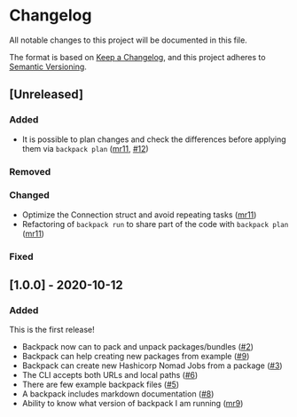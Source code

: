 # Changelog
All notable changes to this project will be documented in this file.

The format is based on [Keep a Changelog](https://keepachangelog.com/en/1.0.0/),
and this project adheres to [Semantic Versioning](https://semver.org/spec/v2.0.0.html).

## [Unreleased]
### Added 
- It is possible to plan changes and check the differences before applying them via `backpack plan` ([mr11](https://gitlab.com/Qm64/backpack/-/merge_requests/11), [#12](https://gitlab.com/Qm64/backpack/-/issues/12))
### Removed
### Changed
- Optimize the Connection struct and avoid repeating tasks ([mr11](https://gitlab.com/Qm64/backpack/-/merge_requests/11))
- Refactoring of `backpack run` to share part of the code with `backpack plan` ([mr11](https://gitlab.com/Qm64/backpack/-/merge_requests/11))
### Fixed

## [1.0.0] - 2020-10-12
### Added
This is the first release!
- Backpack now can to pack and unpack packages/bundles ([#2](https://gitlab.com/Qm64/backpack/-/issues/2))
- Backpack can help creating new packages from example ([#9](https://gitlab.com/Qm64/backpack/-/issues/9))
- Backpack can create new Hashicorp Nomad Jobs from a package ([#3](https://gitlab.com/Qm64/backpack/-/issues/3))
- The CLI accepts both URLs and local paths ([#6](https://gitlab.com/Qm64/backpack/-/issues/6))
- There are few example backpack files ([#5](https://gitlab.com/Qm64/backpack/-/issues/5))
- A backpack includes markdown documentation ([#8](https://gitlab.com/Qm64/backpack/-/issues/8))
- Ability to know what version of backpack I am running ([mr9](https://gitlab.com/Qm64/backpack/-/merge_requests/9))
